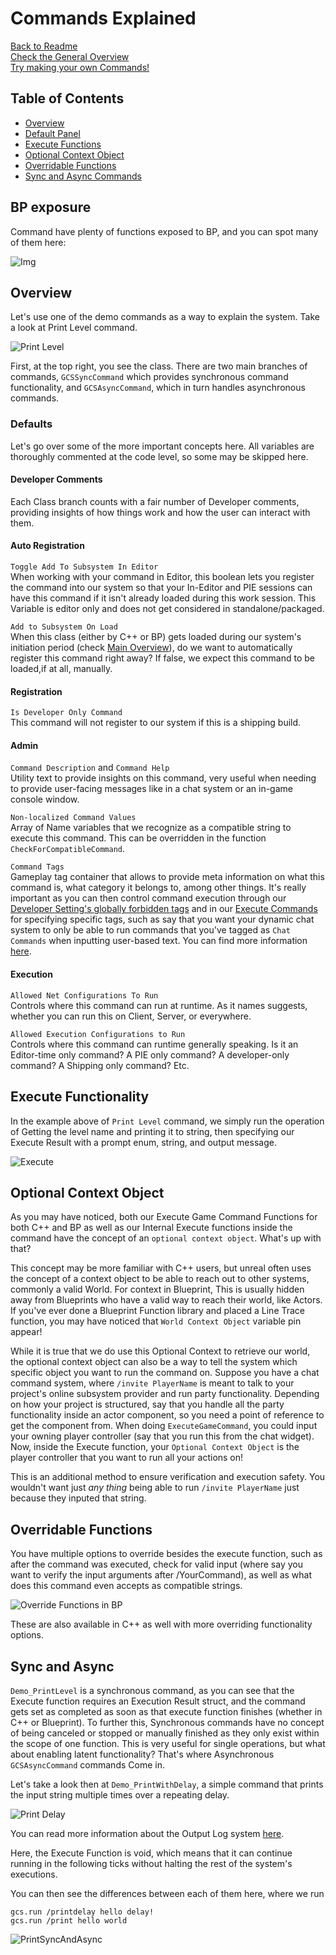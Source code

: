 # Commands Explained

[Back to Readme](/README.md)  
[Check the General Overview](/GeneralOverview.md)  
[Try making your own Commands!](/MakingYourOwnCommand.md)  

## Table of Contents

* [Overview](#overview)  
* [Default Panel](#defaults)  
* [Execute Functions](#execute-functionality)  
* [Optional Context Object](#optional-context-object)
* [Overridable Functions](#overridable-functions)  
* [Sync and Async Commands](#sync-and-async)

## BP exposure

Command have plenty of functions exposed to BP, and you can spot many of them here:  

![Img](/Resources/Commands/CommandQueryFunctions.JPG)  

## Overview

Let's use one of the demo commands as a way to explain the system. Take a look at Print Level command.  

![Print Level](/Resources/Commands/PrintLevelSample.JPG)  

First, at the top right, you see the class. There are two main branches of commands, `GCSSyncCommand` which provides synchronous command functionality, and `GCSAsyncCommand`, which in turn handles asynchronous commands.  

### Defaults

Let's go over some of the more important concepts here. All variables are thoroughly commented at the code level, so some may be skipped here.  

#### Developer Comments

Each Class branch counts with a fair number of Developer comments, providing insights of how things work and how the user can interact with them.  

#### Auto Registration

`Toggle Add To Subsystem In Editor`  
When working with your command in Editor, this boolean lets you register the command into our system so that your In-Editor and PIE sessions can have this command if it isn't already loaded during this work session. This Variable is editor only and does not get considered in standalone/packaged.  

`Add to Subsystem On Load`  
When this class (either by C++ or BP) gets loaded during our system's initiation period (check [Main Overview](/GeneralOverview.md#how-to-register-your-commands)), do we want to automatically register this command right away? If false, we expect this command to be loaded,if at all, manually.  

#### Registration

`Is Developer Only Command`  
This command will not register to our system if this is a shipping build.  

#### Admin

`Command Description` and `Command Help`  
Utility text to provide insights on this command, very useful when needing to provide user-facing messages like in a chat system or an in-game console window.  

`Non-localized Command Values`  
Array of Name variables that we recognize as a compatible string to execute this command. This can be overridden in the function `CheckForCompatibleCommand`.  

`Command Tags`  
Gameplay tag container that allows to provide meta information on what this command is, what category it belongs to, among other things. It's really important as you can then control command execution through our [Developer Setting's globally forbidden tags](/README.md#developer-settings) and in our [Execute Commands](/GeneralOverview.md#running-commands) for specifying specific tags, such as say that you want your dynamic chat system to only be able to run commands that you've tagged as `Chat Commands` when inputting user-based text. You can find more information [here](/GeneralOverview.md#command-tags).  

#### Execution

`Allowed Net Configurations To Run`  
Controls where this command can run at runtime. As it names suggests, whether you can run this on Client, Server, or everywhere.  

`Allowed Execution Configurations to Run`  
Controls where this command can runtime generally speaking. Is it an Editor-time only command? A PIE only command? A developer-only command? A Shipping only command? Etc.  

## Execute Functionality

In the example above of `Print Level` command, we simply run the operation of Getting the level name and printing it to string, then specifying our Execute Result with a prompt enum, string, and output message.  

![Execute](/Resources/Commands/CommandExecuteSync.JPG)  

## Optional Context Object

As you may have noticed, both our Execute Game Command Functions for both C++ and BP as well as our Internal Execute functions inside the command have the concept of an `optional context object`. What's up with that?  

This concept may be more familiar with C++ users, but unreal often uses the concept of a context object to be able to reach out to other systems, commonly a valid World. For context in Blueprint, This is usually hidden away from Blueprints who have a valid way to reach their world, like Actors. If you've ever done a Blueprint Function library and placed a Line Trace function, you may have noticed that `World Context Object` variable pin appear!  

While it is true that we do use this Optional Context to retrieve our world, the optional context object can also be a way to tell the system which specific object you want to run the command on. Suppose you have a chat command system, where `/invite PlayerName` is meant to talk to your project's online subsystem provider and run party functionality. Depending on how your project is structured, say that you handle all the party functionality inside an actor component, so you need a point of reference to get the component from. When doing `ExecuteGameCommand`, you could input your owning player controller (say that you run this from the chat widget). Now, inside the Execute function, your `Optional Context Object` is the player controller that you want to run all your actions on!  

This is an additional method to ensure verification and execution safety. You wouldn't want just _any thing_ being able to run `/invite PlayerName` just because they inputed that string.  

## Overridable Functions

You have multiple options to override besides the execute function, such as after the command was executed, check for valid input (where say you want to verify the input arguments after /YourCommand), as well as what does this command even accepts as compatible strings.  

![Override Functions in BP](/Resources/Commands/OverridableFunctions.JPG)  

These are also available in C++ as well with more overriding functionality options.  

## Sync and Async

`Demo_PrintLevel` is a synchronous command, as you can see that the Execute function requires an Execution Result struct, and the command gets set as completed as soon as that execute function finishes (whether in C++ or Blueprint). To further this, Synchronous commands have no concept of being canceled or stopped or manually finished as they only exist within the scope of one function. This is very useful for single operations, but what about enabling latent functionality? That's where Asynchronous `GCSAsyncCommand` commands Come in.  

Let's take a look then at `Demo_PrintWithDelay`, a simple command that prints the input string multiple times over a repeating delay.  

![Print Delay](/Resources/Commands/PrintDelaySample.JPG)  

You can read more information about the Output Log system [here](/CommandOutputLog.md).  

Here, the Execute Function is void, which means that it can continue running in the following ticks without halting the rest of the system's executions.  

You can then see the differences between each of them here, where we run

```text
gcs.run /printdelay hello delay!
gcs.run /print hello world
```

![PrintSyncAndAsync](/Resources/Commands/SyncPrintAndAsyncPrint.JPG)  
